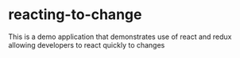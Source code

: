 # reacting-to-change
This is a demo application that demonstrates use of react and redux allowing developers to react quickly to changes
